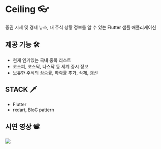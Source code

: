 # Ceiling 👓

증권 시세 및 경제 뉴스, 내 주식 상황 정보를 알 수 있는 Flutter 샘플 애플리케이션

## 제공 기능 🛠
- 현재 인기있는 국내 종목 리스트
- 코스피, 코스닥, 나스닥 등 세계 증시 정보
- 보유한 주식의 상승률, 하락률 추가, 삭제, 갱신

## STACK 🗡
- Flutter
- rxdart, BloC pattern

## 시연 영상 📽
<img src='promotion/ceiling.gif'>

